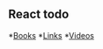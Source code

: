 ## React todo

*[Books](./books/README.md)
*[Links](./links/README.md)
*[Videos](./videos/README.md)

